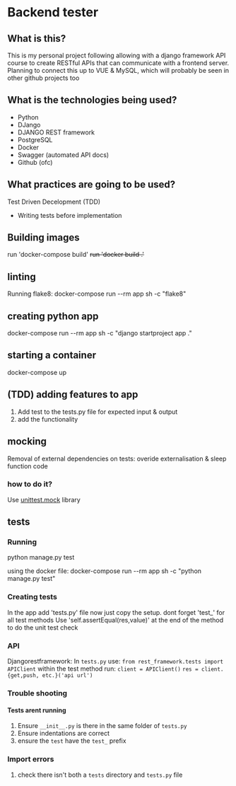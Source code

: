 # Backend tester
## What is this?
This is my personal project following allowing with a django framework API course to create RESTful APIs that can communicate with a frontend server.
Planning to connect this up to VUE & MySQL, which will probably be seen in other github projects too

## What is the technologies being used?
- Python
- DJango
- DJANGO REST framework
- PostgreSQL
- Docker
- Swagger (automated API docs)
- Github (ofc)

## What practices are going to be used?
Test Driven Decelopment (TDD)
- Writing tests before implementation

## Building images
run 'docker-compose build'
<s>run 'docker build .' </s>

## linting
Running flake8:
    docker-compose run --rm app sh -c "flake8"

## creating python app
docker-compose run --rm app sh -c "django startproject app ."

## starting a container
docker-compose up

## (TDD) adding features to app
 1. Add test to the tests.py file for expected input & output
 2. add the functionality

## mocking

Removal of external dependencies on tests:
overide externalisation & sleep function code

### how to do it?

Use [unittest.mock](https://docs.python.org/3/library/unittest.mock.html) library

## tests
### Running
python manage.py test

using the docker file:
    docker-compose run --rm app sh -c "python manage.py test"

### Creating tests
In the app add 'tests.py' file
now just copy the setup.
dont forget 'test_' for all test methods
Use 'self.assertEqual(res,value)' at the end of the method to do the unit test check

### API

Djangorestframework:
    In `tests.py` use:
    `from rest_framework.tests import APIClient`
    within the test method run:
    `client = APIClient()`
    `res = client.{get,push, etc.}('api url')`

### Trouble shooting
#### Tests arent running
1. Ensure `__init__.py` is there in the same folder of `tests.py`
2. Ensure indentations are correct
3. ensure the `test` have the `test_` prefix
   
### Import errors
1. check there isn't both a `tests` directory and `tests.py` file